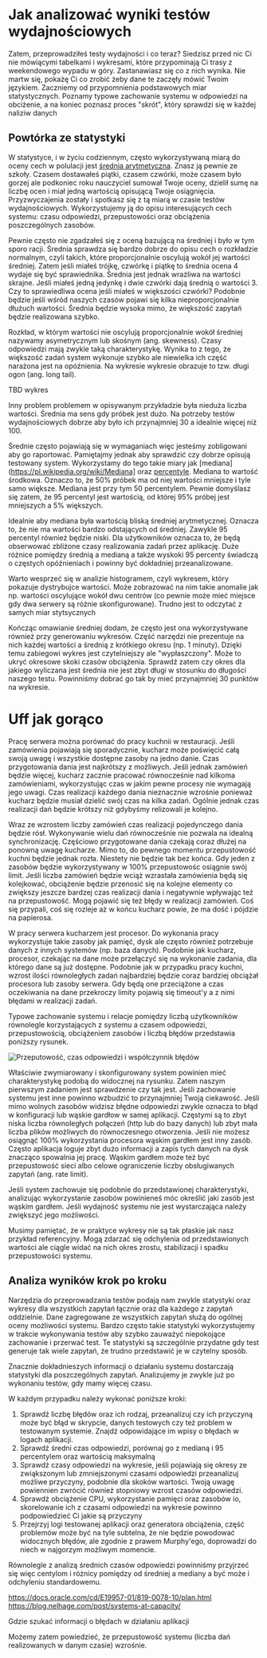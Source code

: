 # Jak analizować wyniki testów wydajnościowych
Zatem, przeprowadziłeś testy wydajności i co teraz? Siedzisz przed nic Ci nie mówiącymi tabelkami i wykresami, które przypominają Ci trasy z weekendowego wypadu w góry. Zastanawiasz się co z nich wynika. Nie martw się, pokażę Ci co zrobić żeby dane te zaczęły mówić Twoim językiem. Zaczniemy od przypomnienia podstawowych miar statystycznych. Poznamy typowe zachowanie systemu w odpowiedzi na obciżenie, a na koniec poznasz proces "skrót", który sprawdzi się w każdej naliziw danych 

## Powtórka ze statystyki
W statystyce, i w życiu codziennym, często wykorzystywaną miarą do oceny cech w polulacji jest [średnia arytmetyczna](https://pl.wikipedia.org/wiki/%C5%9Arednia_arytmetyczna). Znasz ją pewnie ze szkoły. Czasem dostawałeś piątki, czasem czwórki, może czasem było gorzej ale podkoniec roku nauczyciel sumował Twoje oceny, dzielił sumę na liczbę ocen i miał jedną wartością opisującą Twoje osiągnięcia. Przyzwyczajenia zostały i spotkasz się z tą miarą w czasie testów wydajnościowych. Wykorzystujemy ją do opisu interesujących cech systemu: czasu odpowiedzi, przepustowości oraz obciążenia poszczególnych zasobów.

Pewnie często nie zgadzałeś się z oceną bazującą na średniej i było w tym sporo racji. Średnia sprawdza się bardzo dobrze do opisu cech o rozkładzie normalnym, czyli takich, które proporcjonalnie oscylują wokół jej wartości średniej. Zatem jeśli miałeś trójkę, czwórkę i piątkę to średnia ocena 4 wydaje się być sprawiednika. Średnia jest jednak wrażliwa na wartości skrajne. Jeśli miałeś jedną jedynkę i dwie czwórki dają średnią o wartości 3. Czy to sprawiedliwa ocena jeśli miałeś w większości czwórki? Podobnie będzie jeśli wśród naszych czasów pojawi się kilka nieproporcjonalnie dłużuch wartości. Średnia będzie wysoka mimo, że większość zapytań będzie realizowana szybko. 

Rozkład, w którym wartości nie oscylują proporcjonalnie wokół średniej nazywamy asymetrycznym lub skośnym (ang. skewness). Czasy odpowiedzi mają zwykle taką charakterystykę. Wynika to z tego, że większość zadań system wykonuje  szybko ale niewielka ich część narażona jest na opóźnienia. Na wykresie wykresie obrazuje to tzw. długi ogon (ang. long tail).   

TBD wykres

Inny problem problemem w opisywanym przykładzie była nieduża liczba wartości. Średnia ma sens gdy próbek jest dużo. Na potrzeby testów wydajnościowych dobrze aby było ich przynajmniej 30 a idealnie więcej niż 100.

Średnie często pojawiają się w wymaganiach więc jesteśmy zobligowani aby go raportować. Pamiętajmy jednak aby sprawdzić czy dobrze opisują testowany system. Wykorzystamy do tego takie miary jak [mediana](https://pl.wikipedia.org/wiki/Mediana] oraz [percentyle](https://pl.wikipedia.org/wiki/Percentyl). Mediana to wartość środkowa. Oznaczo to, że 50% próbek ma od niej wartości mniejsze i tyle samo większe. Mediana jest przy tym 50 percentylem. Pewnie domyślasz się zatem, że 95 percentyl jest wartością, od której 95% próbej jest mniejszych a 5% większych. 

Idealnie aby mediana była wartością bliską średniej arytmetycznej. Oznacza to, że nie ma wartości bardzo odstających od średniej. Zawykle 95 percentyl również będzie niski. Dla użytkowników oznacza to, że będą obserwować zbliżone czasy realizowania zadań przez aplikację. Duże różnice pomiędzy średnią a medianą a także wyskoki 95 percenty świadczą o częstych opóźnieniach i powinny być dokładniej przeanalizowane.

Warto wesprzeć się w analizie histogramem, czyli wykresem, który pokazuje dystrybujce wartości. Może zobrazować na nim takie anomalie jak np. wartości oscylujące wokół dwu centrów (co pewnie może mieć miejsce gdy dwa serwery są różnie skonfigurowane). Trudno jest to odczytać z samych miar stytsycznych

Kończąc omawianie średniej dodam, że często jest ona wykorzystywane również przy generowaniu wykresów. Część narzędzi nie prezentuje na nich każdej wartości a średnią z krótkiego okresu (np. 1 minuty). Dzięki temu zabiegowi wykres jest czytelniejszy ale "wypłaszczony". Może to ukryć okresowe skoki czasów obciążenia. Sprawdź zatem czy okres dla jakiego wyliczana jest średnia nie jest zbyt długi w stosunku do długości naszego testu. Powinniśmy dobrać go tak by mieć przynajmniej 30 punktów na wykresie.

# Uff jak gorąco
Pracę serwera można porównać do pracy kuchnii w restauracji. Jeśli zamówienia pojawiają się sporadycznie, kucharz może poświęcić całą swoją uwagę i wszystkie dostępne zasoby na jedno danie. Czas przygotowania dania jest najkrótszy z możliwych. Jeśli jednak zamówień będzie więcej, kucharz zacznie pracować równocześnie nad kilkoma zamówieniami, wykorzystując czas w jakim pewne procesy nie wymagają jego uwagi. Czas realizacji każdego dania nieznacznie wzrośnie ponieważ kucharz będzie musiał dzielić swój czas na kilka zadań. Ogólnie jednak czas realizacji dań będzie krótszy niż gdybyśmy relizowali je kolejno. 

Wraz ze wzrostem liczby zamówień czas realizacji pojedynczego dania będzie rósł. Wykonywanie wielu dań równocześnie nie pozwala na idealną synchronizację. Częściowo przygotowane dania czekają coraz dłużej na ponowną uwagę kucharze. Mimo to, do pewnego momentu przepustowość kuchni będzie jednak rozła. Niestety nie będzie tak bez końca. Gdy jeden z zasobów będzie wykorzystywany w 100% przepustowośc osiągnie swój limit. Jeśli liczba zamówień będzie wciąż wzrastała zamówienia będą się kolejkować, obciążenie będzie przenosić się na kolejne elementy co zwiększy jeszcze bardzej czas realizacji dania i negatywnie wpływając też na przepustowość. Mogą pojawić się też błędy w realizacji zamówień. Coś się przypali, coś się rozleje aż w końcu kucharz powie, że ma dość i pójdzie na papierosa.

W pracy serwera kucharzem jest procesor. Do wykonania pracy wykorzystuje takie zasoby jak pamięć, dysk ale często również potrzebuje danych z innych systemów (np. baza danych). Podobnie jak kucharz, procesor, czekając na dane może przełączyć się na wykonanie zadania, dla którego dane są już dostępne. Podobnie jak w przypadku pracy kuchni, wzrost ilości równoległych zadań najbardziej będzie coraz bardziej obciążał procesora lub zasoby serwera. Gdy będą one przeciążone a czas oczekiwania na dane przekroczy limity pojawią się timeout'y a z nimi błędami w realizacji zadań.

Typowe zachowanie systemu i relacje pomiędzy liczbą użytkowników równolegle korzystających z systemu a czasem odpowiedzi, przepustowością, obciążeniem zasobów i liczbą błędów przedstawia poniższy rysunek. 

![Przeputowość, czas odpowiedzi i współczynnik błędów](img/analysis-1.png)

Właściwie zwymiarowany i skonfigurowany system powinien mieć charakterystykę podobą do widocznej na rysunku. Zatem naszym pierwszym zadaniem jest sprawdzenie czy tak jest. Jeśli zachowanie systemu jest inne powinno wzbudzić to przynajmniej Twoją ciekawość. Jeśli mimo wolnych zasobów widzisz błędne odpowiedzi zwykle oznacza to błąd w konfiguracji lub wąskie gardłow w samej aplikacji. Częstymi są to zbyt niska liczba równoległych połączeń (http lub do bazy danych) lub zbyt mała liczba plików możliwych do równoczesnego otworzenia. 
Jeśli nie możesz osiągnąć 100% wykorzystania procesora wąskim gardłem jest inny zasób. Często aplikacja loguje zbyt dużo informacji a zapis tych danych na dysk znacząco spowalnia jej pracę. Wąskim gardłem może też być przepustowość sieci albo celowe ograniczenie liczby obsługiwanych zapytań (ang. rate limit).

Jeśli system zachowuje się podobnie do przedstawionej charakterystyki, analizując wykorzystanie zasobów powinieneś móc określić jaki zasób jest wąskim gardłem. Jeśli wydajność systemu nie jest wystarczająca należy zwiększyć jego możliwości.

Musimy pamiętać, że w praktyce wykresy nie są tak płaskie jak nasz przykład referencyjny. Mogą zdarzać się odchylenia od przedstawionych wartości ale ciągle widać na nich okres zrostu, stabilizacji i spadku przepustowości  systemu.

## Analiza wyników krok po kroku
Narzędzia do przeprowadzania testów podają nam zwykle statystyki oraz wykresy dla wszystkich zapytań łącznie oraz dla każdego z zapytań oddzielnie. Dane zagregowane ze wszystkich zapytań służą do ogólnej oceny możliwości systemu. Bardzo często takie statystyki wykorzystujemy w trakcie wykonywania testów aby szybko zauważyć niepokojące zachowanie i przerwać test. Te statystyki są szczególnie przydatne gdy test generuje tak wiele zapytań, że trudno przedstawić je w czytelny sposób. 

Znacznie dokładnieszych informacji o działaniu systemu dostarczają statystyki dla poszczególnych zapytań. Analizujemy je zwykle już po wykonaniu testów, gdy mamy więcej czasu.

W każdym przypadku należy wykonać poniższe kroki:

1. Sprawdź liczbę błędów oraz ich rodzaj, przeanalizuj czy ich przyczyną może być błąd w skrypcie, danych testowych czy też problem w testowanym systemie. Znajdź odpowidające im wpisy o błędach w logach aplikacji.
2. Sprawdź średni czas odpowiedzi, porównaj go z medianą i 95 percentylem oraz wartością maksymalną
3. Sprawdź czasy odpowiedzi na wykresie, jeśli pojawiają się okresy ze zwiąkszonym lub zmniejszonymi czasami odpowiedzi przeanalizuj możliwe przyczyny, podobnie dla skoków wartości. Twoją uwagę powiennien zwrócić również stopniowy wzrost czasów odpowiedzi.
4. Sprawdź obciążenie CPU, wykorzystanie pamięci oraz zasobów io, skorelowanie ich z czasami odpowiedzi na wykresie powinno podpowiedzieć Ci jakie są przyczyny 
5. Przejrzyj logi testowanej aplikacji oraz generatora obciążenia, część problemów może być na tyle subtelna, że nie będzie powodować widocznych błędów, ale zgodnie z prawem Murphy'ego, doprowadzi do niech w najgorzym możliwym momencie.











Równolegle z analizą średnich czasów odpowiedzi powinniśmy przyjrzeć się więc centylom i różnicy pomiędzy od średniej a mediany a być może i odchyleniu standardowemu.   

https://docs.oracle.com/cd/E19957-01/819-0078-10/plan.html
https://blog.nelhage.com/post/systems-at-capacity/


Gdzie szukać informacji o błędach w działaniu aplikacji


<!-- Po wykonaniu testów wydajnościowych dysponujemy danymi o czasie wykonania odpowiedzi przy różnym obciążeniu systemu oraz błędach zaoberwowanych w odpowiedziach. Narzędzia dostarczają nam również miary statystyczne takie jak średnia, mediana czy centyle a także grafy pokazujące wyniki na osi czasu lub w formie histogramów. Pocztkujący tester może poczyć się przytłoczony taką ilością tych informacji. Od czego więc zacząć?

Pierwszym  -->
Możemy zatem powiedzieć, że przepustowość systemu (liczba dań realizowanych w danym czasie) wzrośnie.  
